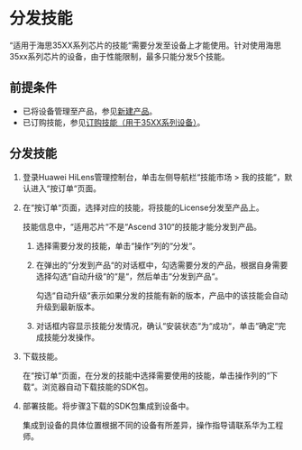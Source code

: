 # 分发技能<a name="hilens_02_0053"></a>

“适用于海思35XX系列芯片的技能“需要分发至设备上才能使用。针对使用海思35xx系列芯片的设备，由于性能限制，最多只能分发5个技能。

## 前提条件<a name="section1343984054017"></a>

-   已将设备管理至产品，参见[新建产品](新建产品.md)。
-   已订购技能，参见[订购技能（用于35XX系列设备）](订购技能（用于35XX系列设备）.md)。

## 分发技能<a name="section12477723145514"></a>

1.  登录Huawei HiLens管理控制台，单击左侧导航栏“技能市场 \> 我的技能“，默认进入“按订单“页面。
2.  在“按订单“页面，选择对应的技能，将技能的License分发至产品上。

    技能信息中，“适用芯片“不是“Ascend 310“的技能才能分发到产品。

    1.  选择需要分发的技能，单击“操作“列的“分发“。
    2.  在弹出的“分发到产品“的对话框中，勾选需要分发的产品，根据自身需要选择勾选“自动升级“的“是“，然后单击“分发到产品“。

        勾选“自动升级“表示如果分发的技能有新的版本，产品中的该技能会自动升级到最新版本。

    3.  对话框内容显示技能分发情况，确认“安装状态“为“成功“，单击“确定“完成技能分发操作。

3.  <a name="li2542023121713"></a>下载技能。

    在“按订单“页面，在分发的技能中选择需要使用的技能，单击操作列的“下载“。浏览器自动下载技能的SDK包。

4.  部署技能。将步骤[3](#li2542023121713)下载的SDK包集成到设备中。

    集成到设备的具体位置根据不同的设备有所差异，操作指导请联系华为工程师。


